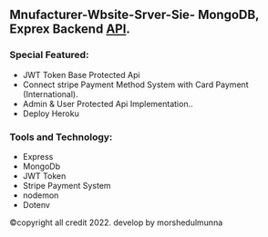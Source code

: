 ## Mnufacturer-Wbsite-Srver-Sie- MongoDB, Exprex Backend [API](https://inventory-manage.onrender.com/).

### Special Featured:
- JWT Token Base Protected Api
- Connect stripe Payment Method System with Card Payment (International). 
- Admin & User Protected Api Implementation.. 
- Deploy Heroku

###  Tools and Technology:
- Express
- MongoDb
- JWT Token
- Stripe Payment System
- nodemon
- Dotenv

©copyright all credit 2022. develop by morshedulmunna
